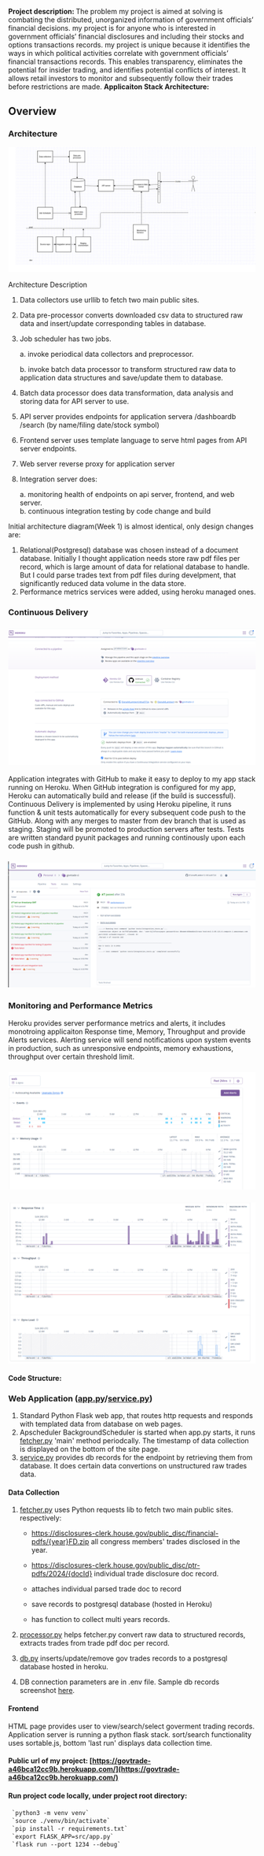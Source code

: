<strong>Project description: </strong>
The problem my project is aimed at solving is combating the distributed, unorganized information of government officials’ financial decisions. my project is for anyone who is interested in government officials’ financial disclosures and including their stocks and options transactions records. my project is unique because it identifies the ways in which political activities correlate with government officials’ financial transactions records. This enables transparency, eliminates the potential for insider trading, and identifies potential conflicts of interest. It allows retail investors to monitor and subsequently follow their trades before restrictions are made. 
<strong>Applicaiton Stack Architecture:</strong>
## Overview

### Architecture


 ![Architecture](static/img/architecture_diag_new.png)

Architecture Description
1. Data collectors use urllib to fetch two main public sites.

2. Data pre-processor converts downloaded csv data to structured raw data and insert/update corresponding tables in database.
 
3. Job scheduler has two jobs. 

   a. invoke periodical data collectors and preprocessor.

   b. invoke batch data processor to transform structured raw data to application data structures and save/update them to database.

4. Batch data processor does data transformation, data analysis and storing data for API server to use.

5. API server provides endpoints for application servera /dashboardb /search (by name/filing date/stock symbol)

6. Frontend server uses template language to serve html pages from API server endpoints.

7. Web server reverse proxy for application server

8. Integration server does: 

    a. monitoring health of endpoints on api server, frontend, and web server.                                                                                            
    b. continuous integration testing by code change and build

Initial architecture diagram(Week 1) is almost identical, only design changes are:
1. Relational(Postgresql) database was chosen instead of a document database. Initially I thought application needs store raw pdf files per record, which is large amount of data for relational database to handle. But I could parse trades text from pdf files during develpment, that significantly reduced data volume in the data store.
2. Performance metrics services were added, using heroku managed ones.

### Continuous Delivery
### ![Deployment](static/img/auto_deployment.png)
 Application integrates with GitHub to make it easy to deploy to my app stack running on Heroku. When GitHub integration is configured for my app, Heroku can automatically build and release (if the build is successful).
 Continuous Delivery is implemented by using Heroku pipeline, it runs function & unit tests automatically for every subsequent code push to the GitHub.  Along with any merges to master from dev branch that is used as staging. Staging will be promoted to production servers after tests.
 Tests are written standard pyunit packages and running continously upon each code push in github.
### ![Integration Tests](static/img/pipeline_ci_tests.png)

### Monitoring and Performance Metrics
 Heroku provides server performance metrics and alerts, it includes monotroing applicaiton Response time, Memory, Throughput and provide Alerts services. Alerting service will send notifications upon system events in production, such as unresponsive endpoints, memory exhaustions, throughput over certain threshold limit.

### ![Monitoring](static/img/app_monitoring_metrics-1.png)
### ![Monitoring 2](static/img/app_monitoring_metrics-2.png)



 

<strong>Code Structure:</strong>

### Web Application ([app.py](src/app.py)/[service.py](src/service.py))
 1. Standard Python Flask web app, that routes http requests and responds with templated data from database on web pages.
 2. Apscheduler BackgroundScheduler is started when app.py starts, it runs [fetcher.py](src/fetcher.py) 'main' method periodcally. The timestamp of data collection is displayed on the bottom of the site page.
 3. [service.py](src/service.py) provides db records for the endpoint by retrieving them from database. It does certain data convertions on unstructured raw trades data.

#### Data Collection
1. [fetcher.py](src/fetcher.py) uses Python requests lib to fetch two main public sites.
  respectively: 
    - https://disclosures-clerk.house.gov/public_disc/financial-pdfs/{year}FD.zip all congress members' trades disclosed in the year.
    - https://disclosures-clerk.house.gov/public_disc/ptr-pdfs/2024/{docId} individual trade disclosure doc record.
    
    - attaches individual parsed trade doc to record
    - save records to postgresql database (hosted in Heroku)
    - has function to collect multi years records.

2. [processor.py](src/processor.py) helps fetcher.py convert raw data to structured records, extracts trades from trade pdf doc per record.
3. [db.py](src/db.py) inserts/update/remove gov trades records to a postgresql database hosted in heroku.
4. DB connection parameters are in .env file.
Sample db records screenshot [here](static/img/db_records.png).



#### Frontend
HTML page provides user to view/search/select goverment trading records. Application server is running a python flask stack. sort/search functionality uses sortable.js, bottom 'last run' displays data collection time.

#### <strong>Public url of my project:   </strong>    [https://govtrade-a46bca12cc9b.herokuapp.com/](https://govtrade-a46bca12cc9b.herokuapp.com/)


#### Run project code locally, under project root directory:
     `python3 -m venv venv`
     `source ./venv/bin/activate`
     `pip install -r requirements.txt`
     `export FLASK_APP=src/app.py`
     `flask run --port 1234 --debug`



